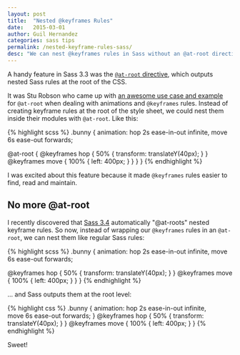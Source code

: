 ```yaml
---
layout: post
title:  "Nested @keyframes Rules"
date:   2015-03-01
author: Guil Hernandez
categories: sass tips
permalink: /nested-keyframe-rules-sass/
desc: "We can nest @keyframes rules in Sass without an @at-root directive."
---
```


A handy feature in Sass 3.3 was the [`@at-root` directive](http://sass-lang.com/documentation/file.SASS_REFERENCE.html#at-root), which outputs nested Sass rules at the root of the CSS.

It was Stu Robson who came up with [an awesome use case and example](http://www.alwaystwisted.com/articles/2014-03-08-using-sass-33s-at-root-for-piece-of-mind) for `@at-root` when dealing with animations and `@keyframes` rules. Instead of creating keyframe rules at the root of the style sheet, we could nest them inside their modules with `@at-root`. Like this:

{% highlight scss %}
.bunny {
  animation: hop 2s ease-in-out infinite, 
             move 6s ease-out forwards;

  @at-root {
    @keyframes hop { 
      50%  { transform: translateY(40px); }
    }
    @keyframes move { 
      100% { left: 400px; }
    }
  }
}
{% endhighlight %}

I was excited about this feature because it made `@keyframes` rules easier to find, read and maintain.

## No more @at-root
I recently discovered that [Sass 3.4](http://sass-lang.com/documentation/file.SASS_CHANGELOG.html) automatically "@at-roots" nested keyframe rules. So now, instead of wrapping our `@keyframes` rules in an `@at-root`, we can nest them like regular Sass rules:

{% highlight scss %}
.bunny {
  animation: hop 2s ease-in-out infinite, 
             move 6s ease-out forwards;

  @keyframes hop { 
    50%  { transform: translateY(40px); }
  }
  @keyframes move { 
    100% { left: 400px; }
  }
}
{% endhighlight %}

... and Sass outputs them at the root level:

{% highlight css %}
.bunny {
  animation: hop 2s ease-in-out infinite,  
             move 6s ease-out forwards;
}
@keyframes hop {
  50% {
    transform: translateY(40px);
  }
}
@keyframes move {
  100% {
    left: 400px;
  }
}
{% endhighlight %}

Sweet!
